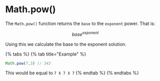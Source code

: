 # Math.pow\(\)

The `Math.pow()` function returns the `base` to the `exponent` power. That is: 

$$
base^{exponent}
$$

Using this we calculate the base to the exponent solution.

{% tabs %}
{% tab title="Example" %}
```javascript
Math.pow(7,3) // 343
```

This would be equal to `7 X 7 X 7`
{% endtab %}
{% endtabs %}



